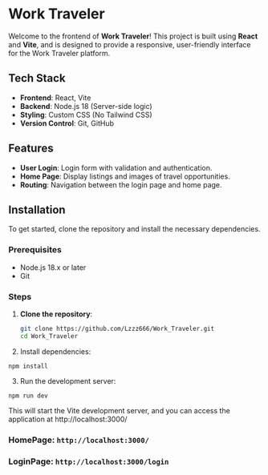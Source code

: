 # Work Traveler

Welcome to the frontend of **Work Traveler**! This project is built using **React** and **Vite**, and is designed to provide a responsive, user-friendly interface for the Work Traveler platform.

## Tech Stack

- **Frontend**: React, Vite
- **Backend**: Node.js 18 (Server-side logic)
- **Styling**: Custom CSS (No Tailwind CSS)
- **Version Control**: Git, GitHub

## Features

- **User Login**: Login form with validation and authentication.
- **Home Page**: Display listings and images of travel opportunities.
- **Routing**: Navigation between the login page and home page.

## Installation

To get started, clone the repository and install the necessary dependencies.

### Prerequisites

- Node.js 18.x or later
- Git

### Steps

1. **Clone the repository**:

   ```bash
   git clone https://github.com/Lzzz666/Work_Traveler.git
   cd Work_Traveler
   ```
2. Install dependencies:

```
npm install
```
3. Run the development server:

```
npm run dev
```
This will start the Vite development server, and you can access the application at http://localhost:3000/

### HomePage: `http://localhost:3000/`
### LoginPage: `http://localhost:3000/login`

